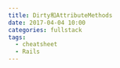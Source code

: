 ```yaml
---
title: Dirty和AttributeMethods
date: 2017-04-04 10:00
categories: fullstack
tags:
  - cheatsheet
  - Rails
---
```


